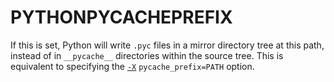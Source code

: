 # PYTHONPYCACHEPREFIX

If this is set, Python will write `.pyc` files in a mirror directory tree at this path, instead of in `__pycache__` directories within the source tree. This is equivalent to specifying the [`-X`](/cli/Miscellaneous/X.md) `pycache_prefix=PATH` option.
